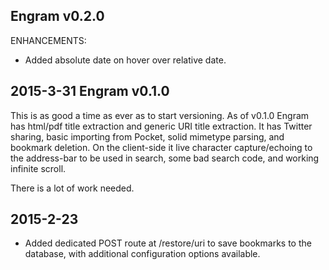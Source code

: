 
Engram v0.2.0
-------------------------------------------------

ENHANCEMENTS:

* Added absolute date on hover over relative date.




2015-3-31
Engram v0.1.0
-------------------------------------------------

This is as good a time as ever as to start versioning. As of v0.1.0 Engram has 
html/pdf title extraction and generic URI title extraction. It has Twitter sharing, basic importing from Pocket, solid mimetype parsing, and bookmark deletion. On the client-side it live character capture/echoing to the address-bar to be used in search, some bad search code, and working infinite scroll.

There is a lot of work needed.




2015-2-23
-------------------------------------------------

* Added dedicated POST route at /restore/uri to save bookmarks to the database,
with additional configuration options available.
